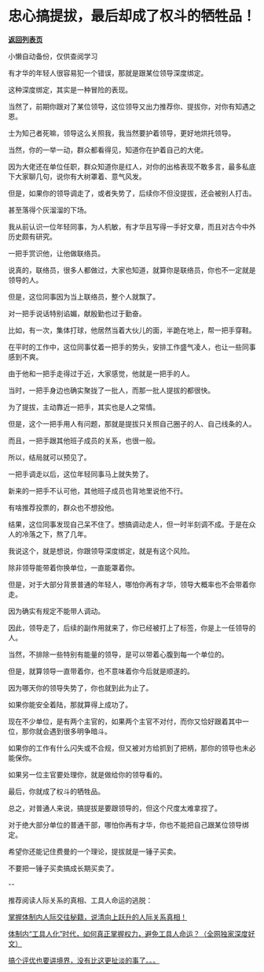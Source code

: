 # 忠心搞提拔，最后却成了权斗的牺牲品！

[**返回列表页**](/gzh/费曼的小茶馆)

小懒自动备份，仅供查阅学习

有才华的年轻人很容易犯一个错误，那就是跟某位领导深度绑定。

这种深度绑定，其实是一种冒险的表现。

当然了，前期你跟对了某位领导，这位领导又出力推荐你、提拔你，对你有知遇之恩。  

士为知己者死嘛，领导这么关照我，我当然要护着领导，更好地烘托领导。

当然，你的一举一动，群众都看得见，知道你在护着自己的大佬。

因为大佬还在单位任职，群众知道你是红人，对你的出格表现不敢多言，最多私底下大家聊几句，说你有大树罩着、意气风发。

但是，如果你的领导调走了，或者失势了，后续你不但没提拔，还会被别人打击。

甚至落得个灰溜溜的下场。  

我从前认识一位年轻同事，为人机敏，有才华且写得一手好文章，而且对古今中外历史颇有研究。

一把手赏识他，让他做联络员。

说真的，联络员，很多人都做过，大家也知道，就算你是联络员，你也不一定就是领导的人。  

但是，这位同事因为当上联络员，整个人就飘了。

对一把手说话特别谄媚，献殷勤也过于勤奋。

比如，有一次，集体打球，他居然当着大伙儿的面，半跪在地上，帮一把手穿鞋。

在平时的工作中，这位同事仗着一把手的势头，安排工作盛气凌人，也让一些同事感到不爽。  

由于他和一把手走得过于近，大家感觉，他就是一把手的人。

当时，一把手身边也确实聚拢了一批人，而那一批人提拔的都很快。

为了提拔，主动靠近一把手，其实也是人之常情。  

但是，这个一把手用人有问题，那就是提拔只关照自己圈子的人、自己线条的人。

而且，一把手跟其他班子成员的关系，也很一般。

所以，结局就可以预见了。  

一把手调走以后，这位年轻同事马上就失势了。

新来的一把手不认可他，其他班子成员也背地里说他不行。

有啥推荐投票的，群众也不想投他。

结果，这位同事发现自己呆不住了。想搞调动走人，但一时半刻调不成。于是在众人的冷落之下，熬了几年。

我说这个，就是想说，你跟领导深度绑定，就是有这个风险。  

除非领导能带着你换单位，一直能罩着你。  

但是，对于大部分背景普通的年轻人，哪怕你再有才华，领导大概率也不会带着你走。

因为确实有规定不能带人调动。  

因此，领导走了，后续的副作用就来了，你已经被打上了标签，你是上一任领导的人。  

当然，不排除一些特别有能量的领导，是可以带着心腹到每一个单位的。

但是，就算领导一直带着你，也不意味着你今后就是顺遂的。

因为哪天你的领导失势了，你也就到此为止了。

如果你能安全着陆，那就算得上成功了。

现在不少单位，是有两个主官的，如果两个主官不对付，而你又恰好跟着其中一位，那你就会遇到很多明争暗斗。  

如果你的工作有什么闪失或不合规，但又被对方给抓到了把柄，那你的领导也未必能保你。  

如果另一位主官要处理你，就是做给你的领导看的。  

最后，你就成了权斗的牺牲品。  

总之，对普通人来说，搞提拔是要跟领导的，但这个尺度太难拿捏了。

对于绝大部分单位的普通干部，哪怕你再有才华，你也不能把自己跟某位领导绑定。

希望你还能记住费曼的一个理论，提拔就是一锤子买卖。

不要把一锤子买卖搞成长期买卖了。

\--

推荐阅读人际关系的真相、工具人命运的逃脱：

[掌握体制内人际交往秘籍，说清向上跃升的人际关系真相！](https://mp.weixin.qq.com/s?__biz=Mzk0MzcyOTA5Ng==&mid=2247488733&idx=2&sn=314fc499995e3207f1df9b144b9cff4a&scene=21#wechat_redirect)  

[体制内“工具人化”时代，如何真正掌握权力，避免工具人命运？（全网独家深度好文）](https://mp.weixin.qq.com/s?__biz=Mzk0MzcyOTA5Ng==&mid=2247488768&idx=2&sn=f5dfcae37f45fff23c5814cc11e68de0&scene=21#wechat_redirect)  

[搞个评优也要讲境界，没有比这更扯淡的事了。。。](https://mp.weixin.qq.com/s?__biz=Mzk0MzcyOTA5Ng==&mid=2247488778&idx=1&sn=9c9dd96b891c6634b5d7e6d1b7015872&scene=21#wechat_redirect)

